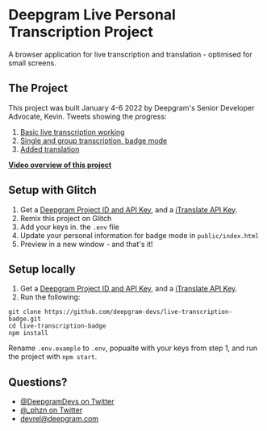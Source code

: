# Deepgram Live Personal Transcription Project

A browser application for live transcription and translation - optimised for small screens. 

## The Project

This project was built January 4-6 2022 by Deepgram's Senior Developer Advocate, Kevin. Tweets showing the progress:

1. [Basic live transcription working](https://twitter.com/_phzn/status/1478504862170161152)
2. [Single and group transcription, badge mode](https://twitter.com/_phzn/status/1478821408486699009)
3. [Added translation](https://twitter.com/_phzn/status/1479186257771220992)

__[Video overview of this project](https://youtu.be/VPdvo6fF0zc)__

## Setup with Glitch

1. Get a [Deepgram Project ID and API Key](https://console.deepgram.com), and a [iTranslate API Key](ttps://itranslate.com/api).
2. Remix this project on Glitch
3. Add your keys in. the `.env` file
4. Update your personal information for badge mode in `public/index.html`
5. Preview in a new window - and that's it! 

## Setup locally

1. Get a [Deepgram Project ID and API Key](https://console.deepgram.com), and a [iTranslate API Key](ttps://itranslate.com/api).
3. Run the following: 

```
git clone https://github.com/deepgram-devs/live-transcription-badge.git
cd live-transcription-badge
npm install
```

Rename `.env.example` to `.env`, popualte with your keys from step 1, and run the project with `npm start`.

## Questions?

- [@DeepgramDevs on Twitter](https://twitter.com/DeepgramDevs)
- [@_phzn on Twitter](https://twitter.com/_phzn)
- [devrel@deepgram.com](mailto:devrel@deepgram.com)